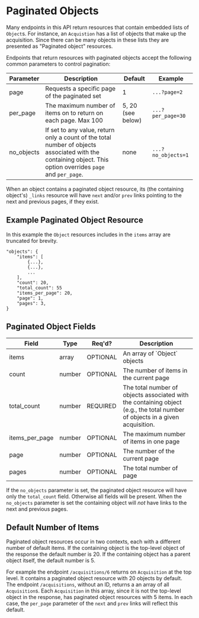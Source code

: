 Paginated Objects
====================

Many endpoints in this API return resources that contain embedded lists of 
`Object`s. For instance, an `Acquistion` has a list of objects that make up the
acquisition. Since there can be many objects in these lists they are presented 
as "Paginated object" resources.

Endpoints that return resources with paginated objects accept the following
common parameters to control pagination:

<table>
    <thead>
        <tr>
            <th>Parameter</th>
            <th>Description</th>
            <th>Default</th>
            <th>Example</th>
        </tr>
    </thead>
    <tbody>
        <tr>
            <td>page</td>
            <td>Requests a specific page of the paginated set</td>
            <td>1</td>
            <td><code>...?page=2</code></td>
        </tr>
        <tr>
            <td>per_page</td>
            <td>The maximum number of items on to return on each page. 
                Max 100</td>
            <td>5, 20 (see below)</td>
            <td><code>...?per_page=30</code></td>
        </tr>
        <tr>
            <td>no_objects</td>
            <td>If set to any value, return only a count of the total number
                of objects associated with the containing object. This option
                overrides <code>page</code> and <code>per_page</code>.</td>
            <td>none</td>
            <td><code>...?no_objects=1</code></td>
        </tr>
    </tbody>
</table>

When an object contains a paginated object resource, its (the containing 
object's) `_links` resource will have `next` and/or `prev` links pointing to the
next and previous pages, if they exist.


## Example Paginated Object Resource

In this example the `Object` resources includes in the `items` array are 
truncated for brevity.

    "objects": {
        "items": [
            {...}, 
            {...}, 
            ...
        ], 
        "count": 20, 
        "total_count": 55
        "items_per_page": 20, 
        "page": 1, 
        "pages": 3, 
    }

## Paginated Object Fields

<table>
    <thead>
        <tr>
            <th>Field</th>
            <th>Type</th>
            <th>Req'd?</th>
            <th>Description</th>
        </tr>
    </thead>
    <tbody>
        <tr>
            <td>items</td>
            <td>array</td>
            <td>OPTIONAL</td>
            <td>An array of `Object` objects</td>
        </tr>
        <tr>
            <td>count</td>
            <td>number</td>
            <td>OPTIONAL</td>
            <td>The number of items in the current page</td>
        </tr>
        <tr>
            <td>total_count</td>
            <td>number</td>
            <td>REQUIRED</td>
            <td>The total number of objects associated with the containing 
                object (e.g., the total number of objects in a given
                acquisition.</td>
        </tr>
        <tr>
            <td>items_per_page</td>
            <td>number</td>
            <td>OPTIONAL</td>
            <td>The maximum number of items in one page</td>
        </tr>
        <tr>
            <td>page</td>
            <td>number</td>
            <td>OPTIONAL</td>
            <td>The number of the current page</td>
        </tr>
        <tr>
            <td>pages</td>
            <td>number</td>
            <td>OPTIONAL</td>
            <td>The total number of page</td>
        </tr>
    </tbody>
</table>

If the `no_objects` parameter is set, the paginated object resource will have 
only the `total_count` field. Otherwise all fields will be present. When the 
`no_objects` parameter is set the containing object will *not* have links to the
next and previous pages.

## Default Number of Items

Paginated object resources occur in two contexts, each with a different number
of default items. If the containing object is the top-level object of the 
response the default number is 20. If the containing object has a parent object 
itself, the default number is 5.

For example the endpoint `/acquisitions/6` returns on `Acquisition` at the top 
level. It contains a paginated object resource with 20 objects by default. The 
endpoint `/acquisitions`, without an ID, returns a an array of all 
`Acquisition`s. Each `Acquisition` in this array, since it is not the top-level
object in the response, has paginated object resources with 5 items. In each 
case, the `per_page` parameter of the `next` and `prev` links will reflect this
default.





